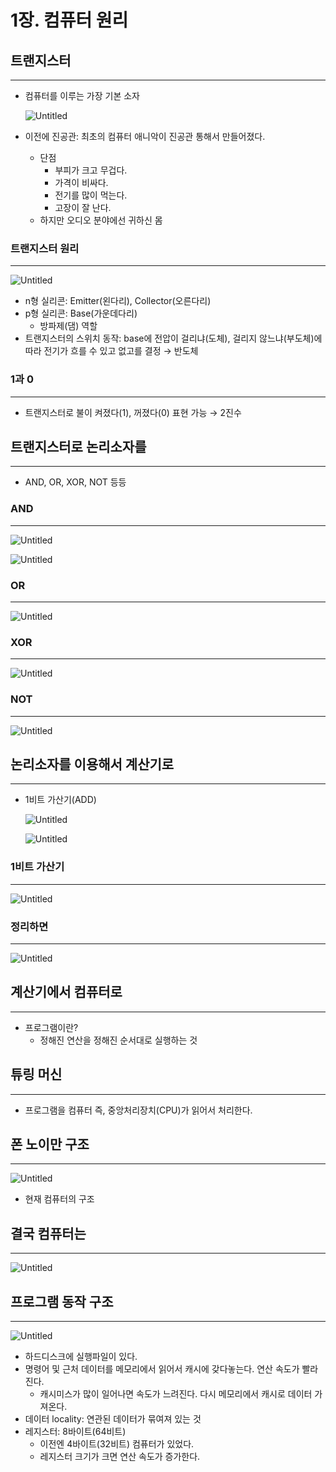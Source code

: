 # 1장. 컴퓨터 원리

## 트랜지스터

---

- 컴퓨터를 이루는 가장 기본 소자
    
    ![Untitled](./image/1/Untitled.png)
    

- 이전에 진공관: 최초의 컴퓨터 애니악이 진공관 통해서 만들어졌다.
    - 단점
        - 부피가 크고 무겁다.
        - 가격이 비싸다.
        - 전기를 많이 먹는다.
        - 고장이 잘 난다.
    - 하지만 오디오 분야에선 귀하신 몸

### 트랜지스터 원리

---

![Untitled](./image/1/Untitled%201.png)

- n형 실리콘: Emitter(왼다리), Collector(오른다리)
- p형 실리콘: Base(가운데다리)
    - 방파제(댐) 역할
- 트랜지스터의 스위치 동작: base에 전압이 걸리냐(도체), 걸리지 않느냐(부도체)에 따라 전기가 흐를 수 있고 없고를 결정 → 반도체

### 1과 0

---

- 트랜지스터로 불이 켜졌다(1), 꺼졌다(0) 표현 가능 → 2진수

## 트랜지스터로 논리소자를

---

- AND, OR, XOR, NOT 등등

### AND

---

![Untitled](./image/1/Untitled%202.png)

![Untitled](./image/1/Untitled%203.png)

### OR

---

![Untitled](./image/1/Untitled%204.png)

### XOR

---

![Untitled](./image/1/Untitled%205.png)

### NOT

---

![Untitled](./image/1/Untitled%206.png)

## 논리소자를 이용해서 계산기로

---

- 1비트 가산기(ADD)
    
    ![Untitled](./image/1/Untitled%207.png)
    
    ![Untitled](./image/1/Untitled%208.png)
    

### 1비트 가산기

---

![Untitled](./image/1/Untitled%209.png)

### 정리하면

---

![Untitled](./image/1/Untitled%2010.png)

## 계산기에서 컴퓨터로

---

- 프로그램이란?
    - 정해진 연산을 정해진 순서대로 실행하는 것

## 튜링 머신

---

- 프로그램을 컴퓨터 즉, 중앙처리장치(CPU)가 읽어서 처리한다.

## 폰 노이만 구조

---

![Untitled](./image/1/Untitled%2011.png)

- 현재 컴퓨터의 구조

## 결국 컴퓨터는

---

![Untitled](./image/1/Untitled%2012.png)

## 프로그램 동작 구조

---

![Untitled](./image/1/Untitled%2013.png)

- 하드디스크에 실행파일이 있다.
- 명령어 및 근처 데이터를 메모리에서 읽어서 캐시에 갖다놓는다. 연산 속도가 빨라진다.
    - 캐시미스가 많이 일어나면 속도가 느려진다. 다시 메모리에서 캐시로 데이터 가져온다.
- 데이터 locality: 연관된 데이터가 묶여져 있는 것
- 레지스터: 8바이트(64비트)
    - 이전엔 4바이트(32비트) 컴퓨터가 있었다.
    - 레지스터 크기가 크면 연산 속도가 증가한다.